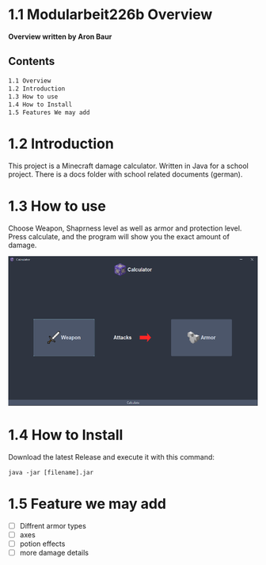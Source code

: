 # 1.1 Modularbeit226b Overview

**Overview written by Aron Baur**

## Contents

```
1.1 Overview 
1.2 Introduction
1.3 How to use 
1.4 How to Install
1.5 Features We may add
```
# 1.2 Introduction
This project is a Minecraft damage calculator. Written in Java for a school project. There is a docs folder with school related documents (german).

# 1.3 How to use
Choose Weapon, Shaprness level as well as armor and protection level. Press calculate, and the program will show you the exact amount of damage.

![img.png](images/img.png)

# 1.4 How to Install

Download the latest Release and execute it with this command:
```
java -jar [filename].jar
```


# 1.5 Feature we may add
- [ ] Diffrent armor types
- [ ] axes
- [ ] potion effects
- [ ] more damage details
